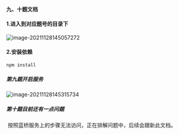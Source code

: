 #### 九、十题文档

#### 1.进入到对应题号的目录下

![image-20211128145057272](https://gitee.com/spencer1228/blog-img-address/raw/master/img/image-20211128145057272.png)

#### 2.安装依赖

```shell
npm install
```

##### 第九题开启服务

![image-20211128145315734](https://gitee.com/spencer1228/blog-img-address/raw/master/img/image-20211128145315734.png)

##### 第十题目前还有一点问题

​ 按照蓝桥服务上的步骤无法访问，正在排解问题中，后续会跟新此文档。
